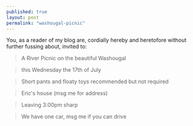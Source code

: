 ```yaml
---
published: true
layout: post
permalink: "washougal-picnic"
---
```


You, as a reader of my blog are, cordially hereby and heretofore without further fussing about, invited to:

> A River Picnic on the beautiful Washougal

> this Wednesday the 17th of July

> Short pants and floaty toys recommended but not required

> Eric's house (msg me for address)

> Leaving 3:00pm sharp

> We have one car, msg me if you can drive
